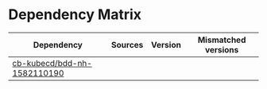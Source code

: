 # Dependency Matrix

Dependency | Sources | Version | Mismatched versions
---------- | ------- | ------- | -------------------
[cb-kubecd/bdd-nh-1582110190](https://github.com/cb-kubecd/bdd-nh-1582110190.git) |  | []() | 
